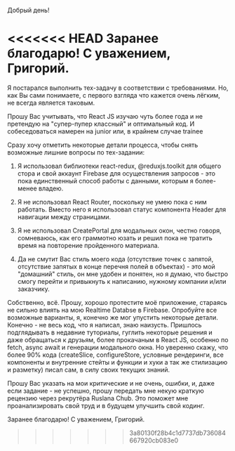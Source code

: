 Добрый день!

<<<<<<< HEAD
Заранее благодарю! С уважением, Григорий.
=======
Я постарался выполнить тех-задачу в соответствии с требованиями. Но, как Вы сами понимаете, с первого взгляда что кажется очень лёгким, не всегда является таковым.

Прошу Вас учитывать, что React JS изучаю чуть более года и не претендую на "супер-пупер классный" и оптимальный код. И собеседоваться намерен на junior или, в крайнем случае trainee

Сразу хочу отметить некоторые детали процесса, чтобы снять возможные лишние вопросы по тех-задании:
1) Я использовал библиотеки react-redux, @reduxjs.toolkit для общего стора и свой аккаунт Firebase для осуществления запросов - это пока единственный способ работы с данными, которым я более-менее владею.

2) Я не использовал React Router, поскольку не умею пока с ним работать. Вместо него я использовал статус компонента Header для навигации между страницами. 

3) Я не использовал CreatePortal для модальных окон, честно говоря, сомневаюсь, как его граммотно юзать и решил пока не тратить время на повторение пройденного материала.

4) Да не смутит Вас стиль моего кода (отсутствие точек с запятой, отсутствие запятых в конце перечня полей в объектах) - это мой "домашний" стиль, он мне удобен и понятен, но я думаю, что быстро смогу перейти и привыкнуть к написанию, нужному компании и/или заказчику.

Собственно, всё. Прошу, хорошо протестите моё приложение, стараясь не сильно влиять на мою Realtime Databse в Firebase. Опробуйте все возможные варианты, я, конечно же мог упустить некоторые детали.
Конечно - не весь код, что я написал, знаю наизусть. Пришлось подглядывать в недавние туториалы, гуглить некоторые решения и даже обращаться к друзьям, более прокачаным в React JS, особенно по fetch, async await и генерации модального окна. Но уверенно скажу, что более 90% кода (createSlice, configureStore, условные рендеринги, все компоненты и внутренние стейты и функции и хуки а так же стилизацию и разметку) писал сам, в силу своих текущих знаний.

Прошу Вас указать на мои критические и не очень, ошибки, и, даже если задание - не успешно, прошу передать мне некую краткую рецензию через рекрутёра Ruslana Chub. Это поможет мне проанализировать свой труд и в будущем улучшить свой кодинг.

Заранее благодарю! С уважением, Григорий.
>>>>>>> 3a80130f28b4c1d7737db736084667920cb083e0
